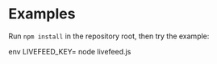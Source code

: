 # Examples

Run `npm install` in the repository root, then try the example:

  env LIVEFEED_KEY=<your key> node livefeed.js
